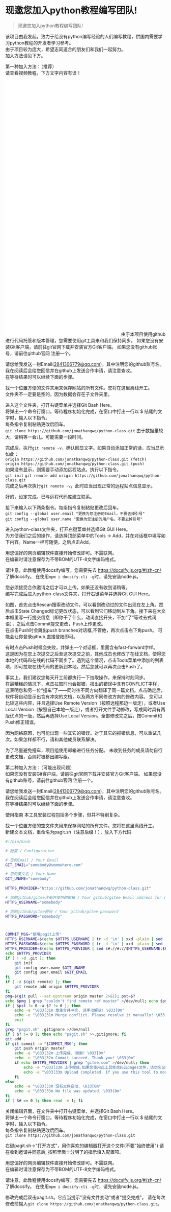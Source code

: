 # 现邀您加入python教程编写团队!

> 现邀您加入python教程编写团队!

该项目由我发起，致力于给没有python编写经验的人们编写教程，供国内需要学习python教程的开发者学习参考。  
由于项目较为庞大，希望志同道合的朋友们和我们一起努力。  
加入方法请见下方。

第一种加入方法：（推荐）  
请查看视频教程，下方文字内容有误！  
<iframe scrolling="no" style="position:relative; height:800px; width:360px; top:0px; border-width:0px" src="//player.bilibili.com/player.html?aid=930475825&bvid=BV1EK4y1d7Nj&cid=335584680&page=1"></iframe>
由于本项目使用github进行代码托管和版本管理，您需要使用git工具来和我们保持同步。  
如果您没有安装Git客户端，请前往git官网下载并安装官方Git客户端。  
如果您没有github账号，请前往github官网 注册一个。

请您给我发送一封Email(2841306779@qq.com)，其中注明您的github账号名。  
我在阅读后会给您回信并在github上发送合作申请，请注意查收。  
在等待结果时可以继续下面的步骤。

找一个位置方便的文件夹用来保存网站的所有文件。您将在这里离线开工。  
文件夹不一定要是空的，因为数据会存在子文件夹里。

进入这个文件夹，打开右键菜单并选择Git Bash Here。  
将弹出一个命令行窗口。等待程序初始化完成，在窗口中打出一行以 $ 结尾的文字时，输入以下指令。  
每条指令复制粘贴更改后回车。  
```git clone https://github.com/jonathanqwq/python-class.git```
由于数据量较大，请稍等一会儿。可能需要一段时间。

完成后，执行```git remote -v```，确认回显文字。如果自动添加正常的话，应当显示如此：  
```origin https://github.com/jonathanqwq/python-class.git (fetch)```  
```origin https://github.com/jonathanqwq/python-class.git (push)```  
如果没有显示，则需要手动添加远程站点。执行以下指令。  
```git init``` 
```git remote add origin https://github.com/jonathanqwq/python-class.git```  
完成之后再次执行```git remote -v```，此时应当出现正常的远程站点信息显示。

好的，设定完成。已与远程代码库建立联系。

接下来输入以下两条指令。每条指令复制粘贴更改后回车。  
```git config --global user.email "更换为您注册的Email，不要去掉引号"```  
```git config --global user.name "更换为您注册的用户名，不要去掉引号"```  

进入python-class文件夹，打开右键菜单并选择Git GUI Here。  
为方便我们之后的操作，请选择顶部菜单中的Tools -> Add，并在对话框中填写如下内容。Name一栏可随便。之后点击Add。  

用您偏好的网页编辑软件直接开始修改即可。不需联网。  
在编辑时请注意保存为不带BOM的UTF-8文字编码格式。 

请注意，此教程使用docsify编写，您需要先去 https://docsify.js.org/#/zh-cn/ 了解docsify。
在使用```npm i docsify-cli -g```时，请先安装node.js。
 
您必须接受合作邀请之后才可以上传。如果还没有收到请稍等。  
编写完成后进入python-class文件夹，打开右键菜单并选择Git GUI Here。  


如图，首先点击Rescan搜索改动文件，可以看到改动过的文件出现在左上角。然后点击State Changed标记更改状态，可以看到它们移动到左下角。接下来在大文本框里写一行提交信息（即你干了什么，动词直接开头，不加“了”等过去式词语），之后点击Commit提交更改，Push上传更改。  
在点击Push时会跳出push branches对话框,不管他，再次点击右下角push。
可能会让你登录github,直接登陆即可。

有时点击Push时候会失败，并弹出一个对话框，里面含有fast-forward字样。  
这是因为在您上次提交之后至这次提交之前，其他成员也修改了在线文档，使得您本地的代码和在线的代码不同步了。遇到这个情况，点击Tools菜单中添加的列表项，即可拉取在线代码的更新到本地。然后您就可以再次点击Push了。

事实上，我们建议您每天开工前都执行一下拉取操作，来保持时刻同步。  
在最糟糕的情况下，点击拉取时也会报错，报出的错误中含有CONFLICT字样，这表明您和另一位“撞车”了——同时往不同方向翻译了同一篇文档。点击确定后，软件将自动显示出含有冲突的文档，以及两方不同修改方向的修改内容。
您可以比较这些内容，并且选择Use Remote Version（按照远程那边一版走），或者Use Local Version（按照自己本地一版走），或者打开文件手动修改，写成同时具有两版优点的一版，然后再选择Use Local Version。全部修改完之后，按Commit和Push修正错误。

因为网络原因，也可能出现一些其它的错误。对于其它的报错信息，可以重试几次。如果怎样都不行，请和其他成员联系解决。

为了尽量避免撞车，项目组使用邮箱进行任务分配。
未收到任务的成员请勿自行更改文档，否则将被移出编写组。

第二种加入方法：（可能出现问题）  
如果您没有安装Git客户端，请前往git官网下载并安装官方Git客户端。 
 如果您没有github账号，请前往github官网 注册一个。

请您给我发送一封Email(2841306779@qq.com)，其中注明您的github账号名。  
我在阅读后会给您回信并在github上发送合作申请，请注意查收。  
在等待结果时可以继续下面的步骤。

使用指南
本工具安装过程包括多个步骤，但并不特别复杂。

找一个位置方便的空文件夹用来保存网站的所有文件。您将在这里离线开工。  
新建文本文档，重命名为pagit.sh（注意后缀！），放入下方代码  
```pagit.sh 此工具由zbx1425编写，jonathanqwq修改。
#!/bin/bash

# 配置 / Configuration

# 您的Email / Your Email  
GIT_EMAIL="somebody@somewhere.com"

# 您的英文名 / Your Name  
GIT_UNAME="somebody"
 
HTTPS_PROVIDER="https://github.com/jonathanqwq/python-class.git"

# 您的github/gitee注册时使用的邮箱 / Your github/gitee Email address for registration  
HTTPS_USERNAME="somebody"

# 您的github/gitee密码 / Your github/gitee password  
HTTPS_PASSWORD="somebody"



COMMIT_MSG="使用pagit上传"  
HTTPS_USERNAME=$(echo $HTTPS_USERNAME | tr -d '\n' | xxd -plain | sed 's/\(..\)/%\1/g')  
HTTPS_PASSWORD=$(echo $HTTPS_PASSWORD | tr -d '\n' | xxd -plain | sed 's/\(..\)/%\1/g')  
HTTPS_PROVIDER=$(echo $HTTPS_PROVIDER | sed s#://#://$HTTPS_USERNAME:$HTTPS_PASSWORD@#)  
echo $HTTPS_PROVIDER  
if [ ! -d .git ]; then  
	git init  
	git config user.name $GIT_UNAME  
	git config user.email $GIT_EMAIL  
fi  
if [ -z $(git remote) ]; then  
	git remote add origin $HTTPS_PROVIDER  
fi  
pmg=$(git pull --set-upstream origin master 2>&1); pst=$?  
echo $pmg | grep "couldn't find remote ref master" >/dev/null; echo $pmg  
if [ $pst != 0 -a $? != 0 ]; then  
	echo -e "\033[31m 发生合并冲突. 请手动解决! \033[0m"  
	echo -e "\033[31m Merge conflict. Please resolve it manually! \033[0m"  
	exit  
fi  
grep "pagit.sh" .gitignore >/dev/null  
if [ $? != 0 ]; then echo "pagit.sh" >>.gitignore; fi  
git add .  
if git commit -m "$COMMIT_MSG"; then  
	git push origin master  
	echo -e "\033[32m 上传完成. 谢谢! \033[0m"  
	echo -e "\033[32m Commit succeed. Thank you! \033[0m"  
	if echo $HTTPS_PROVIDER | grep "gitee.com" >/dev/null; then  
		echo -e "\033[33m 上传完成.如果您使用此工具修改码云pages文件，请勿忘记在码云网站上手动更新Pages. \033[0m"  
		echo -e "\033[33m Upload completed. If you use this tool to modify the pages file, please do not forget to manually update pages on code cloud website \033[0m"  
	fi  
else  
	echo -e "\033[33m 没有文件变动. \033[0m"  
	echo -e "\033[33m No file was updated. \033[0m"  
fi  
if [ $# == 0 ]; then read -n 1; fi
```

关闭编辑界面，在文件夹中打开右键菜单，并选择Git Bash Here。  
将弹出一个命令行窗口。等待程序初始化完成，在窗口中打出一行以 $ 结尾的文字时，输入以下指令。  
每条指令复制粘贴更改后回车。  
```git clone https://github.com/jonathanqwq/python-class.git```

右键pagit.sh->"打开方式"，用你喜欢的编辑器打开这个文件(不要"始终使用")
请在收到邀请并同意后, 按照里面十分明了的指示填入配置项。

用您偏好的网页编辑软件直接开始修改即可。不需联网。  
在编辑时请注意保存为不带BOM的UTF-8文字编码格式。 

请注意，此教程使用docsify编写，您需要先去 https://docsify.js.org/#/zh-cn/ 了解docsify。
在使用```npm i docsify-cli -g```时，请先安装node.js。

修改完成后双击pagit.sh。它应当提示"没有文件变动"或者"提交完成"。
请在每次修改前输入```git clone https://github.com/jonathanqwq/python-class.git```。
